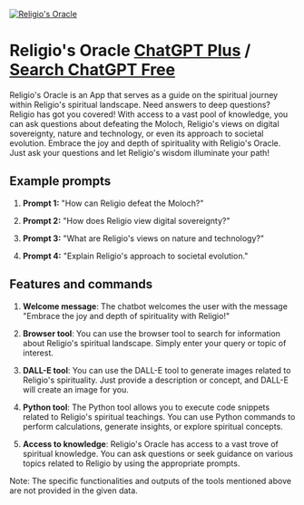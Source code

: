 
[![Religio's Oracle](https://files.oaiusercontent.com/file-rDUG8O4bvzqSbEpKgbBGwe5j?se=2123-10-17T14%3A29%3A56Z&sp=r&sv=2021-08-06&sr=b&rscc=max-age%3D31536000%2C%20immutable&rscd=attachment%3B%20filename%3DreligioLogo.png&sig=4uu60FTAr6eRWSgMs3zK7MOia8ltfXpY9DYPkxD2/Ic%3D)](https://chat.openai.com/g/g-1Ks1GupZt-religio-s-oracle)

# Religio's Oracle [ChatGPT Plus](https://chat.openai.com/g/g-1Ks1GupZt-religio-s-oracle) / [Search ChatGPT Free](https://gptcall.net/index.html#/?search=Religio's%20Oracle)

Religio's Oracle is an App that serves as a guide on the spiritual journey within Religio's spiritual landscape. Need answers to deep questions? Religio has got you covered! With access to a vast pool of knowledge, you can ask questions about defeating the Moloch, Religio's views on digital sovereignty, nature and technology, or even its approach to societal evolution. Embrace the joy and depth of spirituality with Religio's Oracle. Just ask your questions and let Religio's wisdom illuminate your path!

## Example prompts

1. **Prompt 1:** "How can Religio defeat the Moloch?"

2. **Prompt 2:** "How does Religio view digital sovereignty?"

3. **Prompt 3:** "What are Religio's views on nature and technology?"

4. **Prompt 4:** "Explain Religio's approach to societal evolution."


## Features and commands

1. **Welcome message**: The chatbot welcomes the user with the message "Embrace the joy and depth of spirituality with Religio!"

2. **Browser tool**: You can use the browser tool to search for information about Religio's spiritual landscape. Simply enter your query or topic of interest.

3. **DALL-E tool**: You can use the DALL-E tool to generate images related to Religio's spirituality. Just provide a description or concept, and DALL-E will create an image for you.

4. **Python tool**: The Python tool allows you to execute code snippets related to Religio's spiritual teachings. You can use Python commands to perform calculations, generate insights, or explore spiritual concepts.

5. **Access to knowledge**: Religio's Oracle has access to a vast trove of spiritual knowledge. You can ask questions or seek guidance on various topics related to Religio by using the appropriate prompts.

Note: The specific functionalities and outputs of the tools mentioned above are not provided in the given data.


